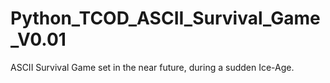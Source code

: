 # Python_TCOD_ASCII_Survival_Game_V0.01


ASCII Survival Game set in the near future, during a sudden Ice-Age.
